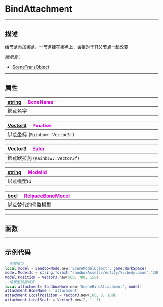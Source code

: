 # BindAttachment
------------------------------------------------------------------------------------------
## 描述

给节点添加绑点，一节点挂在绑点上，会相对于其父节点一起改变

*继承自*：
* [SceneTransObject](/Api/Class/NoType/SceneTransObject.md)

------------------------------------------------------------------------------------------
## 属性

|<div style="width:1000px">[string](/Api/DataType/String.md) &emsp;<font color="dd00dd">BoneName</font></div>|
|:---|
|绑点名字|

|<div style="width:1000px">[Vector3](/Api/DataType/Vector3.md) &emsp;<font color="dd00dd">Position</font></div>|
|:---|
|绑点坐标 (`Rainbow::Vector3f`)|

|<div style="width:1000px">[Vector3](/Api/DataType/Vector3.md) &emsp;<font color="dd00dd">Euler</font></div>|
|:---|
|绑点欧拉角 (`Rainbow::Vector3f`)|

|<div style="width:1000px">[string](/Api/DataType/String.md) &emsp;<font color="dd00dd">ModelId</font></div>|
|:---|
|绑点模型Id|

|<div style="width:1000px">[bool](/Api/DataType/Bool.md) &emsp;<font color="dd00dd">RelpaceBoneModel</font></div>|
|:---|
|绑点替代的骨骼模型|

------------------------------------------------------------------------------------------
## 函数


------------------------------------------------------------------------------------------
## 示例代码

```lua
--创建模型
local model = SandboxNode.new('SceneModelObject', game.WorkSpace)
model.ModelId = string.format("sandboxAsset://entity/%s/body.omod","100041")
model.Position = Vector3.new(500, 700, 150)
--给模型设置绑点
local attachment= SandboxNode.new('SceneBindAttachment', model)
attachment.BoneName = 'attachment'
attachment.LocalPosition = Vector3.new(100, 0, 100)
attachment.LocalScale = Vector3.new(2, 1, 1)
```